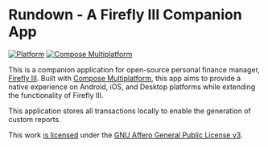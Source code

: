 # Rundown - A Firefly III Companion App

[![Platform](https://img.shields.io/badge/platform-Android%20%7C%20iOS%20%7C%20Desktop-brightgreen)](https://github.com/ch4ndu/Rundown)
[![Compose Multiplatform](https://img.shields.io/badge/Compose%20Multiplatform-official-blue)](https://www.jetbrains.com/lp/compose-multiplatform/)

This is a companion application for open-source personal finance manager, [Firefly III](https://github.com/firefly-iii/firefly-iii). Built with [Compose Multiplatform](https://www.jetbrains.com/lp/compose-multiplatform/), this app aims to provide a native experience on Android, iOS, and Desktop platforms while extending the functionality of Firefly III.

This application stores all transactions locally to enable the generation of custom reports.

This work [is licensed](https://github.com/ch4ndu/Rundown/blob/master/LICENSE) under the [GNU Affero General Public License v3](https://www.gnu.org/licenses/agpl-3.0.html).